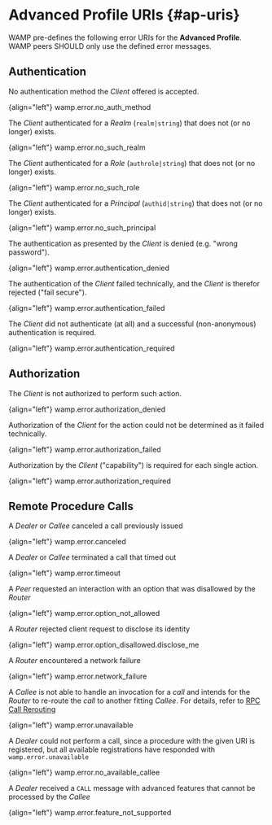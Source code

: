 # Advanced Profile URIs {#ap-uris}

WAMP pre-defines the following error URIs for the **Advanced Profile**. WAMP peers SHOULD only use the defined error messages.

## Authentication

No authentication method the *Client* offered is accepted.

{align="left"}
        wamp.error.no_auth_method

The *Client* authenticated for a *Realm* (`realm|string`) that does not (or no longer) exists.

{align="left"}
        wamp.error.no_such_realm

The *Client* authenticated for a *Role* (`authrole|string`) that does not (or no longer) exists.

{align="left"}
        wamp.error.no_such_role

The *Client* authenticated for a *Principal* (`authid|string`) that does not (or no longer) exists.

{align="left"}
        wamp.error.no_such_principal

The authentication as presented by the *Client* is denied (e.g. "wrong password").

{align="left"}
        wamp.error.authentication_denied

The authentication of the *Client* failed technically, and the *Client* is therefor rejected ("fail secure").

{align="left"}
        wamp.error.authentication_failed

The *Client* did not authenticate (at all) and a successful (non-anonymous) authentication is required.

{align="left"}
        wamp.error.authentication_required

## Authorization

The *Client* is not authorized to perform such action.

{align="left"}
        wamp.error.authorization_denied

Authorization of the *Client* for the action could not be determined as it failed technically.

{align="left"}
        wamp.error.authorization_failed

Authorization by the *Client* ("capability") is required for each single action.

{align="left"}
        wamp.error.authorization_required

## Remote Procedure Calls

A *Dealer* or *Callee* canceled a call previously issued

{align="left"}
        wamp.error.canceled

A *Dealer* or *Callee* terminated a call that timed out

{align="left"}
        wamp.error.timeout

A *Peer* requested an interaction with an option that was disallowed by the *Router*

{align="left"}
        wamp.error.option_not_allowed

A *Router* rejected client request to disclose its identity

{align="left"}
        wamp.error.option_disallowed.disclose_me

A *Router* encountered a network failure

{align="left"}
        wamp.error.network_failure

A *Callee* is not able to handle an invocation for a *call* and intends for the *Router* to re-route the *call* to another fitting *Callee*. For details, refer to [RPC Call Rerouting](ap_rpc_call_rerouting.md)

{align="left"}
        wamp.error.unavailable

A *Dealer* could not perform a call, since a procedure with the given URI is registered, but all available registrations have responded with `wamp.error.unavailable`

{align="left"}
        wamp.error.no_available_callee

A *Dealer* received a `CALL` message with advanced features that cannot be processed by the *Callee*

{align="left"}
        wamp.error.feature_not_supported

